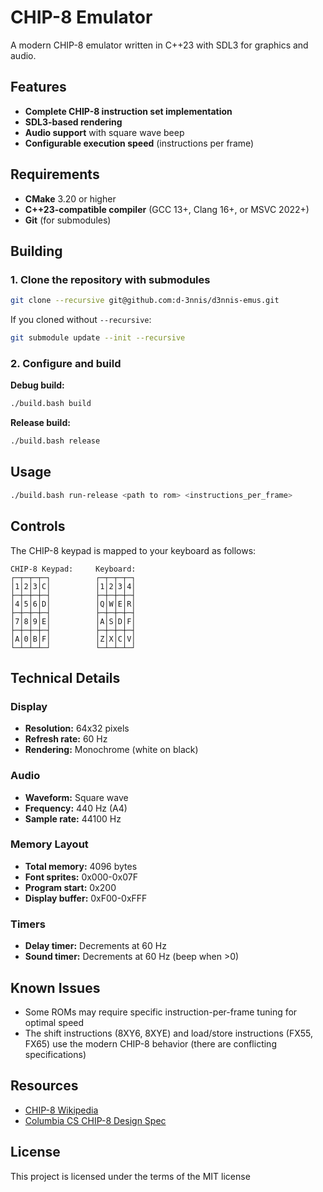 # CHIP-8 Emulator

A modern CHIP-8 emulator written in C++23 with SDL3 for graphics and audio.

## Features

- **Complete CHIP-8 instruction set implementation**
- **SDL3-based rendering**
- **Audio support** with square wave beep
- **Configurable execution speed** (instructions per frame)

## Requirements

- **CMake** 3.20 or higher
- **C++23-compatible compiler** (GCC 13+, Clang 16+, or MSVC 2022+)
- **Git** (for submodules)

## Building

### 1. Clone the repository with submodules

```bash
git clone --recursive git@github.com:d-3nnis/d3nnis-emus.git
```

If you cloned without `--recursive`:

```bash
git submodule update --init --recursive
```

### 2. Configure and build

**Debug build:**
```bash
./build.bash build
```

**Release build:**
```bash
./build.bash release
```

## Usage

```bash
./build.bash run-release <path to rom> <instructions_per_frame>
```

## Controls

The CHIP-8 keypad is mapped to your keyboard as follows:

```
CHIP-8 Keypad:     Keyboard:
┌─┬─┬─┬─┐          ┌─┬─┬─┬─┐
│1│2│3│C│          │1│2│3│4│
├─┼─┼─┼─┤          ├─┼─┼─┼─┤
│4│5│6│D│          │Q│W│E│R│
├─┼─┼─┼─┤          ├─┼─┼─┼─┤
│7│8│9│E│          │A│S│D│F│
├─┼─┼─┼─┤          ├─┼─┼─┼─┤
│A│0│B│F│          │Z│X│C│V│
└─┴─┴─┴─┘          └─┴─┴─┴─┘
```


## Technical Details

### Display
- **Resolution:** 64x32 pixels
- **Refresh rate:** 60 Hz
- **Rendering:** Monochrome (white on black)

### Audio
- **Waveform:** Square wave
- **Frequency:** 440 Hz (A4)
- **Sample rate:** 44100 Hz

### Memory Layout
- **Total memory:** 4096 bytes
- **Font sprites:** 0x000-0x07F
- **Program start:** 0x200
- **Display buffer:** 0xF00-0xFFF

### Timers
- **Delay timer:** Decrements at 60 Hz
- **Sound timer:** Decrements at 60 Hz (beep when >0)

## Known Issues

- Some ROMs may require specific instruction-per-frame tuning for optimal speed
- The shift instructions (8XY6, 8XYE) and load/store instructions (FX55, FX65) use the modern CHIP-8 behavior (there are conflicting specifications)

## Resources

- [CHIP-8 Wikipedia](https://en.wikipedia.org/wiki/CHIP-8)
- [Columbia CS CHIP-8 Design Spec](https://www.cs.columbia.edu/~sedwards/classes/2016/4840-spring/designs/Chip8.pdf)

## License

This project is licensed under the terms of the MIT license

